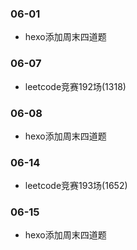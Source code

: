 ### 06-01
* hexo添加周末四道题
### 06-07
* leetcode竞赛192场(1318)
### 06-08
* hexo添加周末四道题
### 06-14
* leetcode竞赛193场(1652)
### 06-15
* hexo添加周末四道题